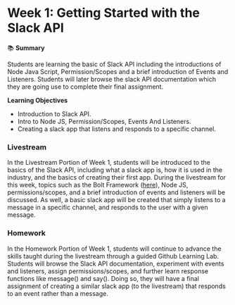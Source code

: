 # **Week 1: Getting Started with the Slack API**

📚 **Summary**

Students are learning the basic of Slack API including the introductions of Node Java Script, Permission/Scopes and a brief introduction of Events and Listeners. Students will later browse the slack API documentation which they are going use to complete their final assignment. 

**Learning Objectives**
- Introduction to Slack API.
- Intro to Node JS, Permission/Scopes, Events And Listeners.
- Creating a slack app that listens and responds to a specific channel.

### Livestream

In the Livestream Portion of Week 1, students will be introduced to the basics of the Slack API, including what a slack app is, how it is used in the industry, and the basics of creating their first app. During the livestream for this week, topics such as the Bolt Framework ([here](https://slack.dev/bolt-js/tutorial/getting-started "Bolt Framework")), Node JS, permissions/scopes, and a brief introduction of events and listeners will be discussed. As well, a basic slack app will be created that simply listens to a message in a specific channel, and responds to the user with a given message.

### Homework

In the Homework Portion of Week 1, students will continue to advance the skills taught during the livestream through a guided Github Learning Lab. Students will browse the Slack API documentation, experiment with events and listeners, assign permissions/scopes, and further learn response functions like message() and say(). Doing so, they will have a final assignment of creating a similar slack app (to the livestream) that responds to an event rather than a message.


